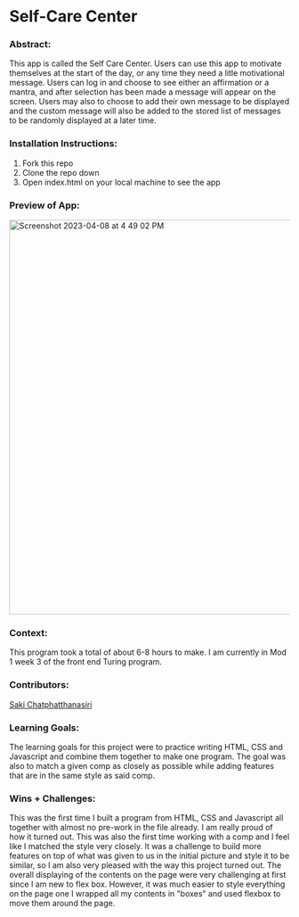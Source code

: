 # Self-Care Center 

### Abstract:
This app is called the Self Care Center. Users can use this app to motivate themselves at the start of the day, or any time they need a litle motivational message. Users can log in and choose to see either an affirmation or a mantra, and after selection has been made a message will appear on the screen. Users may also to choose to add their own message to be displayed and the custom message will also be added to the stored list of messages to be randomly displayed at a later time. 

### Installation Instructions:
1. Fork this repo
2. Clone the repo down 
3. Open index.html on your local machine to see the app

### Preview of App:
<img width="708" alt="Screenshot 2023-04-08 at 4 49 02 PM" src="https://user-images.githubusercontent.com/118419729/230745727-3512ef62-cb84-491a-893a-2324bc0d954a.png">

### Context:
This program took a total of about 6-8 hours to make. I am currently in Mod 1 week 3 of the front end Turing program. 

### Contributors:
<a href="https://github.com/sakisandrac">Saki Chatphatthanasiri</a>

### Learning Goals:
The learning goals for this project were to practice writing HTML, CSS and Javascript and combine them together to make one program. The goal was also to match a given comp as closely as possible while adding features that are in the same style as said comp.

### Wins + Challenges:
This was the first time I built a program from HTML, CSS and Javascript all together with almost no pre-work in the file already. I am really proud of how it turned out. This was also the first time working with a comp and I feel like I matched the style very closely. It was a challenge to build more features on top of what was given to us in the initial picture and style it to be similar, so I am also very pleased with the way this project turned out. The overall displaying of the contents on the page were very challenging at first since I am new to flex box. However, it was much easier to style everything on the page one I wrapped all my contents in "boxes" and used flexbox to move them around the page. 
